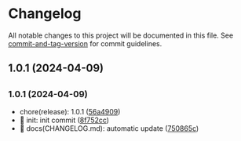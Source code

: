 # Changelog

All notable changes to this project will be documented in this file. See [commit-and-tag-version](https://github.com/absolute-version/commit-and-tag-version) for commit guidelines.

## 1.0.1 (2024-04-09)

## <small>1.0.1 (2024-04-09)</small>

* chore(release): 1.0.1 ([56a4909](https://github.com/M0rtzz/test-git-commit/commit/56a4909))
* 🎉 init: init commit ([8f752cc](https://github.com/M0rtzz/test-git-commit/commit/8f752cc))
* 📝 docs(CHANGELOG.md): automatic update ([750865c](https://github.com/M0rtzz/test-git-commit/commit/750865c))
